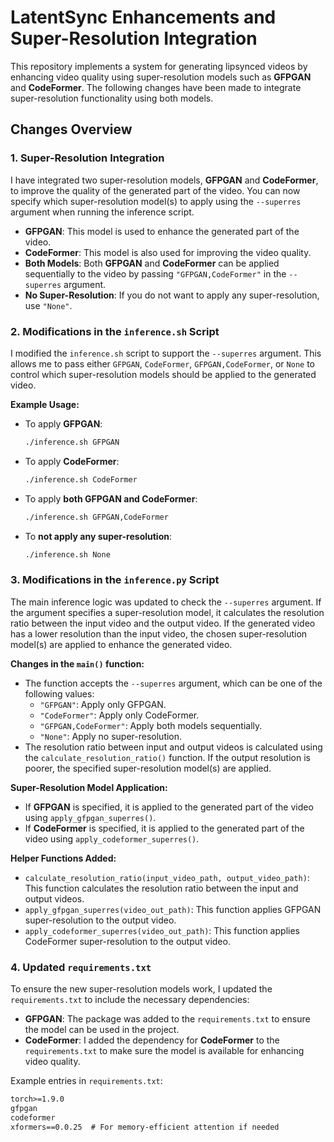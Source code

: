 # LatentSync Enhancements and Super-Resolution Integration

This repository implements a system for generating lipsynced videos by enhancing video quality using super-resolution models such as **GFPGAN** and **CodeFormer**. The following changes have been made to integrate super-resolution functionality using both models.

## Changes Overview

### 1. **Super-Resolution Integration**
   I have integrated two super-resolution models, **GFPGAN** and **CodeFormer**, to improve the quality of the generated part of the video. You can now specify which super-resolution model(s) to apply using the `--superres` argument when running the inference script.

   - **GFPGAN**: This model is used to enhance the generated part of the video.
   - **CodeFormer**: This model is also used for improving the video quality.
   - **Both Models**: Both **GFPGAN** and **CodeFormer** can be applied sequentially to the video by passing `"GFPGAN,CodeFormer"` in the `--superres` argument.
   - **No Super-Resolution**: If you do not want to apply any super-resolution, use `"None"`.

### 2. **Modifications in the `inference.sh` Script**
   I modified the `inference.sh` script to support the `--superres` argument. This allows me to pass either `GFPGAN`, `CodeFormer`, `GFPGAN,CodeFormer`, or `None` to control which super-resolution models should be applied to the generated video.

   **Example Usage:**
   - To apply **GFPGAN**:  
     ```bash
     ./inference.sh GFPGAN
     ```
   - To apply **CodeFormer**:  
     ```bash
     ./inference.sh CodeFormer
     ```
   - To apply **both GFPGAN and CodeFormer**:  
     ```bash
     ./inference.sh GFPGAN,CodeFormer
     ```
   - To **not apply any super-resolution**:  
     ```bash
     ./inference.sh None
     ```

### 3. **Modifications in the `inference.py` Script**
   The main inference logic was updated to check the `--superres` argument. If the argument specifies a super-resolution model, it calculates the resolution ratio between the input video and the output video. If the generated video has a lower resolution than the input video, the chosen super-resolution model(s) are applied to enhance the generated video.

   **Changes in the `main()` function:**
   - The function accepts the `--superres` argument, which can be one of the following values:
     - `"GFPGAN"`: Apply only GFPGAN.
     - `"CodeFormer"`: Apply only CodeFormer.
     - `"GFPGAN,CodeFormer"`: Apply both models sequentially.
     - `"None"`: Apply no super-resolution.
   - The resolution ratio between input and output videos is calculated using the `calculate_resolution_ratio()` function. If the output resolution is poorer, the specified super-resolution model(s) are applied.

   **Super-Resolution Model Application:**
   - If **GFPGAN** is specified, it is applied to the generated part of the video using `apply_gfpgan_superres()`.
   - If **CodeFormer** is specified, it is applied to the generated part of the video using `apply_codeformer_superres()`.

   **Helper Functions Added:**
   - `calculate_resolution_ratio(input_video_path, output_video_path)`: This function calculates the resolution ratio between the input and output videos.
   - `apply_gfpgan_superres(video_out_path)`: This function applies GFPGAN super-resolution to the output video.
   - `apply_codeformer_superres(video_out_path)`: This function applies CodeFormer super-resolution to the output video.

### 4. **Updated `requirements.txt`**
   To ensure the new super-resolution models work, I updated the `requirements.txt` to include the necessary dependencies:
   - **GFPGAN**: The package was added to the `requirements.txt` to ensure the model can be used in the project.
   - **CodeFormer**: I added the dependency for **CodeFormer** to the `requirements.txt` to make sure the model is available for enhancing video quality.

   Example entries in `requirements.txt`:
   ```txt
   torch>=1.9.0
   gfpgan
   codeformer
   xformers==0.0.25  # For memory-efficient attention if needed
